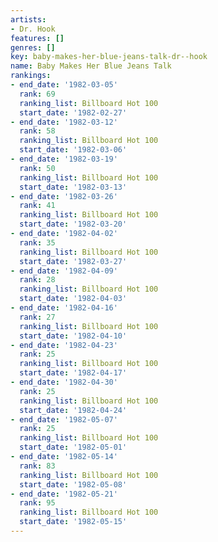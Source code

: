 ```yaml
---
artists:
- Dr. Hook
features: []
genres: []
key: baby-makes-her-blue-jeans-talk-dr--hook
name: Baby Makes Her Blue Jeans Talk
rankings:
- end_date: '1982-03-05'
  rank: 69
  ranking_list: Billboard Hot 100
  start_date: '1982-02-27'
- end_date: '1982-03-12'
  rank: 58
  ranking_list: Billboard Hot 100
  start_date: '1982-03-06'
- end_date: '1982-03-19'
  rank: 50
  ranking_list: Billboard Hot 100
  start_date: '1982-03-13'
- end_date: '1982-03-26'
  rank: 41
  ranking_list: Billboard Hot 100
  start_date: '1982-03-20'
- end_date: '1982-04-02'
  rank: 35
  ranking_list: Billboard Hot 100
  start_date: '1982-03-27'
- end_date: '1982-04-09'
  rank: 28
  ranking_list: Billboard Hot 100
  start_date: '1982-04-03'
- end_date: '1982-04-16'
  rank: 27
  ranking_list: Billboard Hot 100
  start_date: '1982-04-10'
- end_date: '1982-04-23'
  rank: 25
  ranking_list: Billboard Hot 100
  start_date: '1982-04-17'
- end_date: '1982-04-30'
  rank: 25
  ranking_list: Billboard Hot 100
  start_date: '1982-04-24'
- end_date: '1982-05-07'
  rank: 25
  ranking_list: Billboard Hot 100
  start_date: '1982-05-01'
- end_date: '1982-05-14'
  rank: 83
  ranking_list: Billboard Hot 100
  start_date: '1982-05-08'
- end_date: '1982-05-21'
  rank: 95
  ranking_list: Billboard Hot 100
  start_date: '1982-05-15'
---
```


